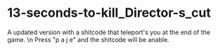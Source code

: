# 13-seconds-to-kill_Director-s_cut
A updated version with a shitcode that teleport's you at the end of the game. \\n Press "p a j e" and the shitcode will be anable.
